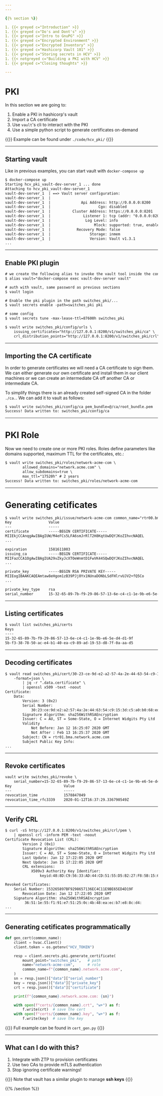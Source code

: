 ```yaml
---
---

{{% section %}}

1. {{< greyed c="Introduction" >}}
1. {{< greyed c="Do's and Dont's" >}}
1. {{< greyed c="Intro to GnuPG" >}}
1. {{< greyed c="Encrypted Environment" >}}
1. {{< greyed c="Encrypted Inventory" >}}
1. {{< greyed c="Hashicorp Vault 101" >}}
1. {{< greyed c="Storing secrets in HCV" >}}
1. {{< notgreyed c="Building a PKI with HCV" >}}
1. {{< greyed c="Closing thoughts" >}}

---
```


# PKI

In this section we are going to:

1. Enable a PKI in hashicorp's vault
2. Import a CA certificate
3. Use ``vault``'s cli to interact with the PKI
4. Use a simple python script to generate certificates on-demand


{{<box class="bs-callout bs-callout-info">}}
Example can be found under <code>./code/hcv_pki/</code>
{{</box>}}

---

## Starting vault

Like in previous examples, you can start vault with `docker-compose up`

``` txt
$ docker-compose up
Starting hcv_pki_vault-dev-server_1 ... done
Attaching to hcv_pki_vault-dev-server_1
vault-dev-server_1  | ==> Vault server configuration:
vault-dev-server_1  |
vault-dev-server_1  |              Api Address: http://0.0.0.0:8200
vault-dev-server_1  |                      Cgo: disabled
vault-dev-server_1  |          Cluster Address: https://0.0.0.0:8201
vault-dev-server_1  |               Listener 1: tcp (addr: "0.0.0.0:8200", ...
vault-dev-server_1  |                Log Level: info
vault-dev-server_1  |                    Mlock: supported: true, enabled: false
vault-dev-server_1  |            Recovery Mode: false
vault-dev-server_1  |                  Storage: inmem
vault-dev-server_1  |                  Version: Vault v1.3.1
...
```

---

## Enable PKI plugin

``` txt
# we create the following alias to invoke the vault tool inside the container
$ alias vault="docker-compose exec vault-dev-server vault"

# auth with vault, same password as previous sections
$ vault login

# Enable the pki plugin in the path switches_pki/...
$ vault secrets enable -path=switches_pki pki

# some config
$ vault secrets tune -max-lease-ttl=87600h switches_pki

$ vault write switches_pki/config/urls \
	issuing_certificates="http://127.0.0.1:8200/v1/switches_pki/ca" \
	crl_distribution_points="http://127.0.0.1:8200/v1/switches_pki/crl"
```

---

## Importing the CA certificate

In order to generate certificates we will need a CA certificate to sign them. We can either generate our own certificate and install them in our client machines or we can create an intermediate CA off another CA or intermediate CA.

To simplify things there is an already created self-signed CA in the folder `./ca.`. We can add it to vault as follows:

``` txt
$ vault write switches_pki/config/ca pem_bundle=@/ca/root_bundle.pem
Success! Data written to: switches_pki/config/ca
```

---

# PKI Role

Now we need to create one or more PKI roles. Roles define parameters like domains supported, maximum TTL for the certificates, etc.:

``` txt
$ vault write switches_pki/roles/network-acme-com \
        allowed_domains="network.acme.com" \
        allow_subdomains=true \
        max_ttl="17520h" # 2 years
Success! Data written to: switches_pki/roles/network-acme-com
```

---

# Generating cetificates

``` txt
$ vault write switches_pki/issue/network-acme-com common_name="rtr00.bma.network.acme.com"
Key                 Value
---                 -----
certificate         -----BEGIN CERTIFICATE-----
MIIEkjCCAnqgAwIBAgIUW/M4eFCs5LFA6smJrRlT2H8KqtUwDQYJKoZIhvcNAQEL
...

expiration          1581611003
issuing_ca          -----BEGIN CERTIFICATE-----
MIIFazCCA1OgAwIBAgIUA29vZkyJcXTOeWnmtD1FwVK44SQwDQYJKoZIhvcNAQEL
...

private_key         -----BEGIN RSA PRIVATE KEY-----
MIIEogIBAAKCAQEAmtaw8eHgom1zB39PJj0Yx1NUnaDONbLSdFHlrvUJV2+fQ5Co
...

private_key_type    rsa
serial_number       15-32-65-89-7b-f9-29-86-57-13-6e-c4-c1-1e-9b-e6-5e-d4-d1-9f
```

---

## Listing certificates

``` txt
$ vault list switches_pki/certs
Keys
----
15-32-65-89-7b-f9-29-86-57-13-6e-c4-c1-1e-9b-e6-5e-d4-d1-9f
5b-f3-38-78-50-ac-e4-b1-40-ea-c9-89-ad-19-53-d8-7f-0a-aa-d5
```

---

## Decoding certificates

``` txt
$ vault read switches_pki/cert/30-23-ce-9d-e2-a2-57-4a-2e-44-63-54-c9-15-3d-c5-a0-b0-68-ed \
	-format=json \
		| jq -r ".data.certificate" \
		| openssl x509 -text -noout
Certificate:
    Data:
        Version: 3 (0x2)
        Serial Number:
            30:23:ce:9d:e2:a2:57:4a:2e:44:63:54:c9:15:3d:c5:a0:b0:68:ed
        Signature Algorithm: sha256WithRSAEncryption
        Issuer: C = AU, ST = Some-State, O = Internet Widgits Pty Ltd
        Validity
            Not Before: Jan 12 16:25:07 2020 GMT
            Not After : Feb 13 16:25:37 2020 GMT
        Subject: CN = rtr01.bma.network.acme.com
        Subject Public Key Info:
...
```

---

## Revoke certificates

``` txt
vault write switches_pki/revoke \
	serial_number=15-32-65-89-7b-f9-29-86-57-13-6e-c4-c1-1e-9b-e6-5e-d4-d1-9f
Key                        Value
---                        -----
revocation_time            1578847049
revocation_time_rfc3339    2020-01-12T16:37:29.336790549Z
```

---

## Verify CRL

``` txt
$ curl -sS http://127.0.0.1:8200/v1/switches_pki/crl/pem \
	| openssl crl -inform PEM -text -noout
Certificate Revocation List (CRL):
        Version 2 (0x1)
        Signature Algorithm: sha256WithRSAEncryption
        Issuer: C = AU, ST = Some-State, O = Internet Widgits Pty Ltd
        Last Update: Jan 12 17:22:05 2020 GMT
        Next Update: Jan 15 17:22:05 2020 GMT
        CRL extensions:
            X509v3 Authority Key Identifier:
                keyid:48:8D:C9:56:33:AD:44:CD:51:55:D5:B2:27:F8:5B:15:62:CB:A6:6E

Revoked Certificates:
    Serial Number: 153265897BF9298657136EC4C11E9BE65ED4D19F
        Revocation Date: Jan 12 17:22:05 2020 GMT
    Signature Algorithm: sha256WithRSAEncryption
         36:51:1e:55:f1:91:e7:51:25:0c:4b:48:ea:ec:b7:e8:8c:d4:
...
```

---

## Generating cetificates programmatically

``` python
def gen_cert(common_name):
    client = hvac.Client()
    client.token = os.getenv("HCV_TOKEN")

    resp = client.secrets.pki.generate_certificate(
        mount_point="switches_pki",   # path
        name="network-acme-com",      # role
        common_name=f"{common_name}.network.acme.com",
    )
    sn = resp.json()["data"]["serial_number"]
    key = resp.json()["data"]["private_key"]
    crt = resp.json()["data"]["certificate"]

    print(f"{common_name}.network.acme.com: {sn}")

    with open(f"certs/{common_name}.crt", "w+") as f:
        f.write(crt)  # save the cert
    with open(f"certs/{common_name}.key", "w+") as f:
        f.write(key)  # save the key


```

{{<box class="bs-callout bs-callout-info">}}
Full example can be found in <code>cert_gen.py</code>
{{</box>}}

---

## What can I do with this?

1. Integrate with ZTP to provision certificates
2. Use two CAs to provide mTLS authentication
3. Stop ignoring certificate warnings!

{{<box class="bs-callout bs-callout-info">}}
Note that vault has a similar plugin to manage <strong>ssh keys</strong>
{{</box>}}


{{% /section %}}


